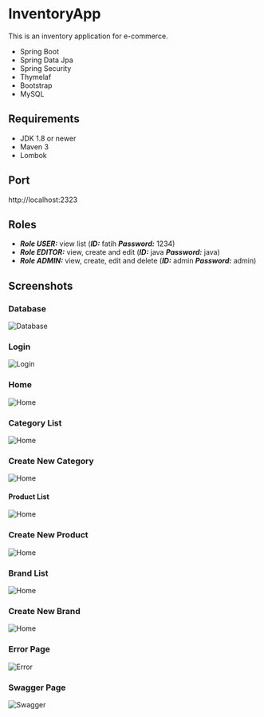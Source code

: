 # InventoryApp
This is an inventory application for e-commerce.
- Spring Boot
- Spring Data Jpa
- Spring Security
- Thymelaf
- Bootstrap
- MySQL


## Requirements
- JDK 1.8 or newer
- Maven 3
- Lombok

## Port
http://localhost:2323

## Roles

- **_Role USER:_** view list (**_ID:_** fatih **_Password:_** 1234)
- **_Role EDITOR:_** view, create and edit (**_ID:_** java **_Password:_** java)
- **_Role ADMIN:_** view, create, edit and delete (**_ID:_** admin **_Password:_** admin)

## Screenshots

### Database
![Database](https://github.com/altunfatih/InventoryApp/blob/master/images/database.png)

### Login
![Login](https://github.com/altunfatih/InventoryApp/blob/master/images/login.png)

### Home
![Home](https://github.com/altunfatih/InventoryApp/blob/master/images/home.png)

### Category List
![Home](https://github.com/altunfatih/InventoryApp/blob/master/images/categoryList.png)

### Create New Category
![Home](https://github.com/altunfatih/InventoryApp/blob/master/images/createCategory.png)

#### Product List
![Home](https://github.com/altunfatih/InventoryApp/blob/master/images/productList.png)

### Create New Product
![Home](https://github.com/altunfatih/InventoryApp/blob/master/images/createProduct.png)

### Brand List
![Home](https://github.com/altunfatih/InventoryApp/blob/master/images/brandList.png)

### Create New Brand
![Home](https://github.com/altunfatih/InventoryApp/blob/master/images/createBrand.png)

### Error Page
![Error](https://github.com/altunfatih/InventoryApp/blob/master/images/error.png)

### Swagger Page
![Swagger](https://github.com/altunfatih/InventoryApp/blob/master/images/swagger2.png)
